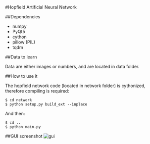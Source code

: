 #Hopfield Artificial Neural Network

##Dependencies
* numpy
* PyQt5
* cython
* pillow (PIL)
* tqdm

##Data to learn

Data are either images or numbers, and are located in data folder. 

##How to use it

The hopfield network code (located in network folder) is cythonized, therefore compiling is required:
    
    $ cd network
    $ python setup.py build_ext --inplace

And then: 

    $ cd .. 
    $ python main.py

##GUI screenshot
![gui](http://i.imgur.com/rqR6TUJ.png)


